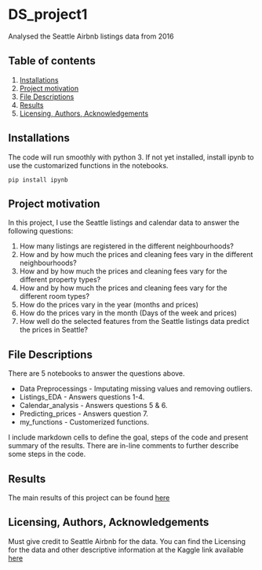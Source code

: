 # DS_project1
 Analysed the Seattle Airbnb listings data from 2016
## **Table of contents**
1. [Installations](#header-name)
2. [Project motivation](#header-name)
3. [File Descriptions](#header-name)
4. [Results](#header-name)
5. [Licensing, Authors, Acknowledgements](#header-name)
## **Installations**
The code will run smoothly with python 3.
If not yet installed, install ipynb to use the customarized functions in the notebooks.
 ```
 pip install ipynb
 ```
## **Project motivation**
In this project, I use the Seattle listings and calendar data to answer the following questions:

1. How many listings are registered in the different neighbourhoods?
2. How and by how much the prices and cleaning fees vary in the different neighbourhoods?
3. How and by how much the prices and cleaning fees vary for the different property types?
4. How and by how much the prices and cleaning fees vary for the different room types?
5. How do the prices vary in the year (months and prices)
6. How do the prices vary in the month (Days of the week and prices)
7. How well do the selected features from the Seattle listings data predict the prices in Seattle?

## **File Descriptions**
There are 5 notebooks to answer the questions above. 
* Data Preprocessings - Imputating missing values and removing outliers.
* Listings_EDA        - Answers questions 1-4.
* Calendar_analysis   - Answers questions 5 & 6.
* Predicting_prices   - Answers question 7.
* my_functions        - Customerized functions.

I include markdown cells to define the goal, steps of the code and present summary of the results.
There are in-line comments to further describe some steps in the code.

## **Results**
The main results of this project can be found [here](https://olivianabbosa.medium.com/how-to-get-a-good-price-on-airbnb-a-guests-guide-baae5c29b1f8)

## **Licensing, Authors, Acknowledgements**
Must give credit to Seattle Airbnb for the data. You can find the Licensing for the data and other descriptive information at the Kaggle link available [here](https://www.kaggle.com/airbnb/seattle/data)


